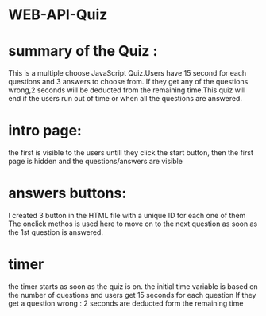 # WEB-API-Quiz


# summary of the Quiz :
This is a multiple choose JavaScript Quiz.Users have 15 second for each questions and 3 answers to choose from. If they get any of the questions wrong,2 seconds will be deducted from the remaining time.This quiz will end if the users run out of time or when all the questions are answered. 

# intro page:
the first is visible to the users untill they click the start button, then the first page is hidden and the questions/answers are visible

# answers buttons:
I created 3 button in the HTML file with a unique ID for each one of them
The onclick methos is used here to move on to the next question as soon as the 1st question is answered.


# timer
the timer starts as soon as the quiz is on.
the initial time variable is based on the number of questions and users get 15 seconds for each question
If they get a question wrong : 2 seconds are deducted form the remaining time
